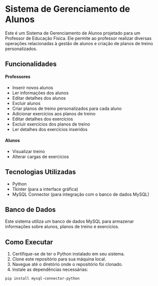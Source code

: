 # Sistema de Gerenciamento de Alunos

Este é um Sistema de Gerenciamento de Alunos projetado para um Professor de Educação Física. Ele permite ao professor realizar diversas operações relacionadas à gestão de alunos e criação de planos de treino personalizados.

## Funcionalidades

#### Professores
- Inserir novos alunos
- Ler informações dos alunos
- Editar detalhes dos alunos
- Excluir alunos
- Criar planos de treino personalizados para cada aluno
- Adicionar exercícios aos planos de treino
- Editar detalhes dos exercícios
- Excluir exercícios dos planos de treino
- Ler detalhes dos exercícios inseridos

 #### Alunos
- Visualizar treino
- Alterar cargas de exercícios

## Tecnologias Utilizadas

- Python
- Tkinter (para a interface gráfica)
- MySQL Connector (para integração com o banco de dados MySQL)

## Banco de Dados

Este sistema utiliza um banco de dados MySQL para armazenar informações sobre alunos, planos de treino e exercícios.


## Como Executar

1. Certifique-se de ter o Python instalado em seu sistema.
2. Clone este repositório para sua máquina local.
3. Navegue até o diretório onde o repositório foi clonado.
4. Instale as dependências necessárias:

```bash
pip install mysql-connector-python
